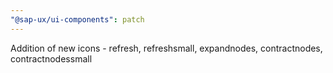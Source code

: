 ```yaml
---
"@sap-ux/ui-components": patch
---
```


Addition of new icons - refresh, refreshsmall, expandnodes, contractnodes, contractnodessmall
